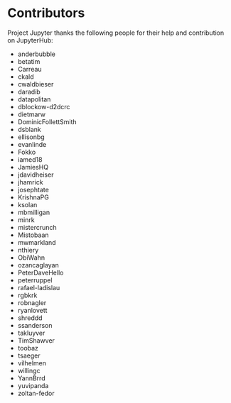 # Contributors

Project Jupyter thanks the following people for their help and
contribution on JupyterHub:

- anderbubble
- betatim
- Carreau
- ckald
- cwaldbieser
- daradib
- datapolitan
- dblockow-d2dcrc
- dietmarw
- DominicFollettSmith
- dsblank
- ellisonbg
- evanlinde
- Fokko
- iamed18
- JamiesHQ
- jdavidheiser
- jhamrick
- josephtate
- KrishnaPG
- ksolan
- mbmilligan
- minrk
- mistercrunch
- Mistobaan
- mwmarkland
- nthiery
- ObiWahn
- ozancaglayan
- PeterDaveHello
- peterruppel
- rafael-ladislau
- rgbkrk
- robnagler
- ryanlovett
- shreddd
- ssanderson
- takluyver
- TimShawver
- toobaz
- tsaeger
- vilhelmen
- willingc
- YannBrrd
- yuvipanda
- zoltan-fedor
